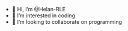 - 👋 Hi, I’m @Helan-RLE
- 👀 I’m interested in coding
- 💞️ I’m looking to collaborate on programming


<!---
Helan-RLE/Helan-RLE is a ✨ special ✨ repository because its `README.md` (this file) appears on your GitHub profile.
You can click the Preview link to take a look at your changes.
--->
